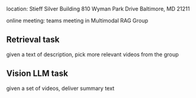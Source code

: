 location: Stieff Silver Building 810 Wyman Park Drive Baltimore, MD 21211

online meeting: teams meeting in Multimodal RAG Group

## Retrieval task
given a text of description, pick more relevant videos from the group

## Vision LLM task
given a set of videos, deliver summary text
